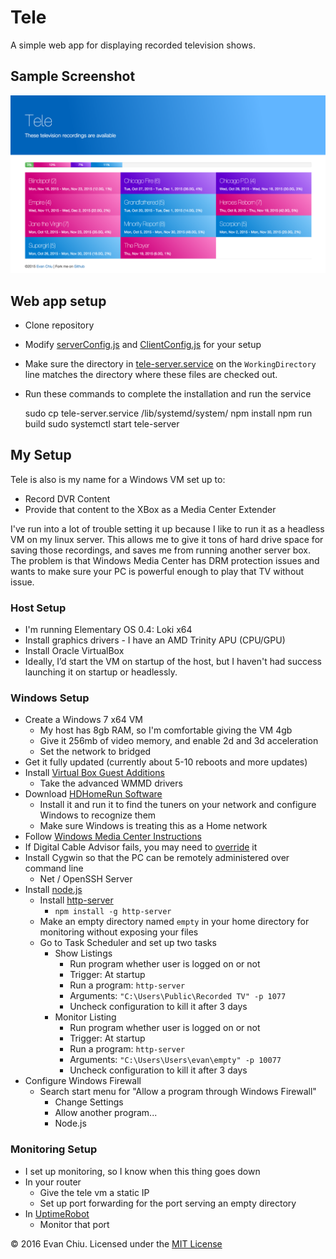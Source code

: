# Tele
A simple web app for displaying recorded television shows.

## Sample Screenshot
![Tele Screenshot](sample.png)

## Web app setup
* Clone repository
* Modify [serverConfig.js](serverConfig.js) and [ClientConfig.js](src/ClientConfig.js) for your setup
* Make sure the directory in [tele-server.service](tele-server.service) on the `WorkingDirectory` line matches the directory where these files are checked out.
* Run these commands to complete the installation and run the service


    sudo cp tele-server.service /lib/systemd/system/
    npm install
    npm run build
    sudo systemctl start tele-server

## My Setup
Tele is also is my name for a Windows VM set up to:
* Record DVR Content
* Provide that content to the XBox as a Media Center Extender

I've run into a lot of trouble setting it up because I like to run it as a headless VM on my linux server.  This allows me to give it tons of hard drive space for saving those recordings, and saves me from running another server box.  The problem is that Windows Media Center has DRM protection issues and wants to make sure your PC is powerful enough to play that TV without issue.

### Host Setup
* I'm running Elementary OS 0.4: Loki x64
* Install graphics drivers - I have an AMD Trinity APU (CPU/GPU)
* Install Oracle VirtualBox
* Ideally, I’d start the VM on startup of the host, but I haven't had success launching it on startup or headlessly.

### Windows Setup
* Create a Windows 7 x64 VM
  * My host has 8gb RAM, so I'm comfortable giving the VM 4gb
  * Give it 256mb of video memory, and enable 2d and 3d acceleration
  * Set the network to bridged
* Get it fully updated (currently about 5-10 reboots and more updates)
* Install [Virtual Box Guest Additions](https://docs.oracle.com/cd/E36500_01/E36502/html/qs-guest-additions.html)
  * Take the advanced WMMD drivers
* Download [HDHomeRun Software](http://my.hdhomerun.com/instructions/)
  * Install it and run it to find the tuners on your network and configure Windows to recognize them
  * Make sure Windows is treating this as a Home network
* Follow [Windows Media Center Instructions](http://my.hdhomerun.com/instructions/software-instructions/wmc.php)
* If Digital Cable Advisor fails, you may need to [override](http://www.missingremote.com/guide/override-digital-cable-advisor-windows-media-center-7) it
* Install Cygwin so that the PC can be remotely administered over command line
  * Net / OpenSSH Server
* Install [node.js](https://nodejs.org/en/)
  * Install [http-server](https://www.npmjs.com/package/http-server)
    * `npm install -g http-server`
  * Make an empty directory named `empty` in your home directory for monitoring without exposing your files
  * Go to Task Scheduler and set up two tasks
    * Show Listings
      * Run program whether user is logged on or not
      * Trigger: At startup
      * Run a program: `http-server`
      * Arguments: `"C:\Users\Public\Recorded TV" -p 1077`
      * Uncheck configuration to kill it after 3 days
    * Monitor Listing
      * Run program whether user is logged on or not
      * Trigger: At startup
      * Run a program: `http-server`
      * Arguments: `"C:\Users\Users\evan\empty" -p 10077`
      * Uncheck configuration to kill it after 3 days
* Configure Windows Firewall
  * Search start menu for "Allow a program through Windows Firewall"
    * Change Settings
    * Allow another program...
    * Node.js

### Monitoring Setup
* I set up monitoring, so I know when this thing goes down
* In your router
  * Give the tele vm a static IP
  * Set up port forwarding for the port serving an empty directory
* In [UptimeRobot](https://uptimerobot.com/)
  * Monitor that port

&copy; 2016 Evan Chiu. Licensed under the [MIT License](LICENSE)
